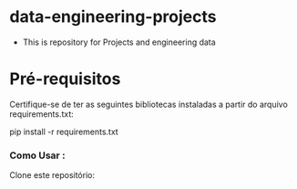 # data-engineering-projects


- This is repository for Projects and engineering data 





# Pré-requisitos
Certifique-se de ter as seguintes bibliotecas instaladas a partir do arquivo requirements.txt:

pip install -r requirements.txt


###  Como Usar : 
Clone este repositório:

